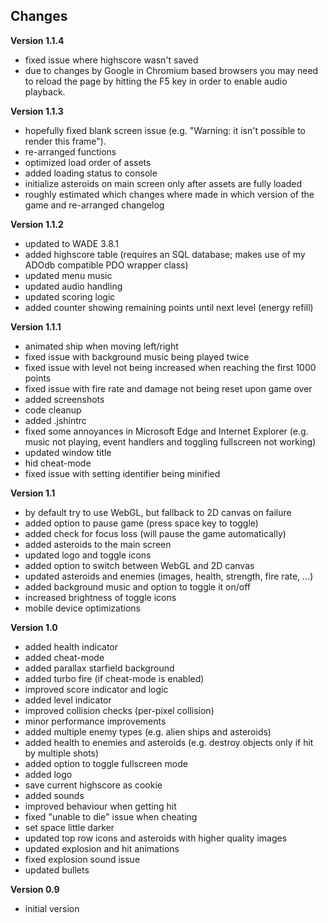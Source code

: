 ## Changes

**Version 1.1.4**
- fixed issue where highscore wasn't saved
- due to changes by Google in Chromium based browsers you may need to reload the page by hitting the F5 key in order to enable audio playback.

**Version 1.1.3**
- hopefully fixed blank screen issue (e.g. "Warning: it isn't possible to render this frame").
- re-arranged functions
- optimized load order of assets
- added loading status to console
- initialize asteroids on main screen only after assets are fully loaded
- roughly estimated which changes where made in which version of the game and re-arranged changelog

**Version 1.1.2**
- updated to WADE 3.8.1
- added highscore table (requires an SQL database; makes use of my ADOdb compatible PDO wrapper class)
- updated menu music
- updated audio handling
- updated scoring logic
- added counter showing remaining points until next level (energy refill)

**Version 1.1.1**
- animated ship when moving left/right
- fixed issue with background music being played twice
- fixed issue with level not being increased when reaching the first 1000 points
- fixed issue with fire rate and damage not being reset upon game over
- added screenshots
- code cleanup
- added .jshintrc
- fixed some annoyances in Microsoft Edge and Internet Explorer (e.g. music not playing, event handlers and toggling fullscreen not working)
- updated window title
- hid cheat-mode
- fixed issue with setting identifier being minified

**Version 1.1**
- by default try to use WebGL, but fallback to 2D canvas on failure
- added option to pause game (press space key to toggle)
- added check for focus loss (will pause the game automatically)
- added asteroids to the main screen
- updated logo and toggle icons
- added option to switch between WebGL and 2D canvas
- updated asteroids and enemies (images, health, strength, fire rate, ...)
- added background music and option to toggle it on/off
- increased brightness of toggle icons
- mobile device optimizations

**Version 1.0**
- added health indicator
- added cheat-mode
- added parallax starfield background
- added turbo fire (if cheat-mode is enabled)
- improved score indicator and logic
- added level indicator
- improved collision checks (per-pixel collision)
- minor performance improvements
- added multiple enemy types (e.g. alien ships and asteroids)
- added health to enemies and asteroids (e.g. destroy objects only if hit by multiple shots)
- added option to toggle fullscreen mode
- added logo
- save current highscore as cookie
- added sounds
- improved behaviour when getting hit
- fixed "unable to die" issue when cheating
- set space little darker
- updated top row icons and asteroids with higher quality images
- updated explosion and hit animations
- fixed explosion sound issue
- updated bullets

**Version 0.9**
- initial version
